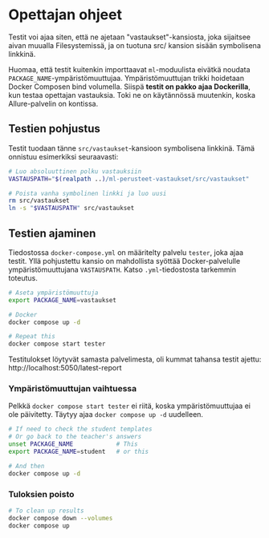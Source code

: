 # Opettajan ohjeet

Testit voi ajaa siten, että ne ajetaan "vastaukset"-kansiosta, joka sijaitsee aivan muualla Filesystemissä, ja on tuotuna src/ kansion sisään symbolisena linkkinä.

Huomaa, että testit kuitenkin importtaavat `ml`-moduulista eivätkä noudata `PACKAGE_NAME`-ympäristömuuttujaa. Ympäristömuuttujan trikki hoidetaan Docker Composen bind volumella. Siispä **testit on pakko ajaa Dockerilla**, kun testaa opettajan vastauksia. Toki ne on käytännössä muutenkin, koska Allure-palvelin on kontissa.

## Testien pohjustus

Testit tuodaan tänne `src/vastaukset`-kansioon symbolisena linkkinä. Tämä onnistuu esimerkiksi seuraavasti:

```bash
# Luo absoluuttinen polku vastauksiin
VASTAUSPATH="$(realpath ..)/ml-perusteet-vastaukset/src/vastaukset"

# Poista vanha symbolinen linkki ja luo uusi
rm src/vastaukset
ln -s "$VASTAUSPATH" src/vastaukset
```

## Testien ajaminen

Tiedostossa `docker-compose.yml` on määritelty palvelu `tester`, joka ajaa testit. Yllä pohjustettu kansio on mahdollista syöttää Docker-palvelulle ympäristömuuttujana `VASTAUSPATH`. Katso `.yml`-tiedostosta tarkemmin toteutus.

```bash
# Aseta ympäristömuuttuja
export PACKAGE_NAME=vastaukset 

# Docker
docker compose up -d

# Repeat this
docker compose start tester
```

Testitulokset löytyvät samasta palvelimesta, oli kummat tahansa testit ajettu: http://localhost:5050/latest-report

### Ympäristömuuttujan vaihtuessa

Pelkkä `docker compose start tester` ei riitä, koska ympäristömuuttujaa ei ole päivitetty. Täytyy ajaa `docker compose up -d` uudelleen.

```bash
# If need to check the student templates
# Or go back to the teacher's answers
unset PACKAGE_NAME            # This
export PACKAGE_NAME=student   # or this

# And then
docker compose up -d
```

### Tuloksien poisto

```bash
# To clean up results
docker compose down --volumes
docker compose up
```

